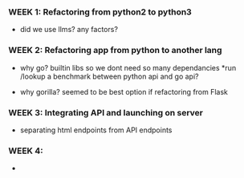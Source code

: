### WEEK 1: Refactoring from python2 to python3
- did we use llms? any factors?

### WEEK 2: Refactoring app from python to another lang
- why go?
  builtin libs so we dont need so many dependancies
  *run /lookup a benchmark between python api and go api?

- why gorilla?
  seemed to be best option if refactoring from Flask
  
### WEEK 3: Integrating API and launching on server
- separating html endpoints from API endpoints 

### WEEK 4: 
- 

